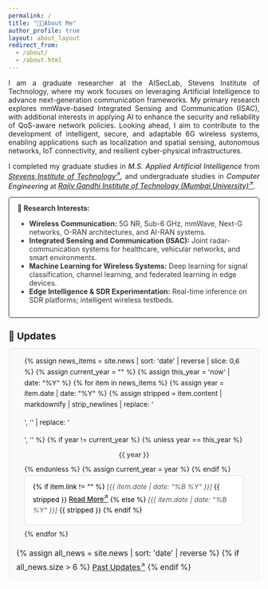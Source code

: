 ```yaml
---
permalink: /
title: "🧑‍🔬About Me"
author_profile: true
layout: about_layout
redirect_from: 
  - /about/
  - /about.html
---
```


<p style="text-align: justify; text-justify: inter-word; color: #222222">
I am a graduate researcher at the AISecLab, Stevens Institute of Technology, where my work focuses on leveraging Artificial Intelligence to advance next-generation communication frameworks. My primary research explores mmWave-based Integrated Sensing and Communication (ISAC), with additional interests in applying AI to enhance the security and reliability of QoS-aware network policies. Looking ahead, I aim to contribute to the development of intelligent, secure, and adaptable 6G wireless systems, enabling applications such as localization and spatial sensing, autonomous networks, IoT connectivity, and resilient cyber-physical infrastructures.
</p>
<p style="text-align: justify; text-justify: inter-word; color: #222222">
I completed my graduate studies in <em style="color: #333333; font-weight: 475;">M.S. Applied Artificial Intelligence </em> from <em><a href="https://www.stevens.edu/" target="_blank" style="color: #333333; font-weight: 500;">Stevens Institute of Technology<sup>↗</sup></a>,</em> and undergraduate studies in <em style="color: #333333; font-weight: 475;">Computer Engineering </em> at <a href="https://www.mctrgit.ac.in/" target="_blank" style="color: #333333; font-weight: 500;"> <em>Rajiv Gandhi Institute of Technology (Mumbai University)<sup>↗</sup></em></a>.
</p>

<div style="padding: 0.75rem 1rem; margin-bottom: 0.5rem; border: 2px solid #888; border-radius: 6px; background: #fff; color: #333333; ">
  <strong>🔬 Research Interests:</strong>
  <ul>
    <li><strong>Wireless Communication:</strong> 5G NR, Sub-6 GHz, mmWave, Next-G networks, O-RAN architectures, and AI-RAN systems.</li>
    <li><strong>Integrated Sensing and Communication (ISAC):</strong> Joint radar-communication systems for healthcare, vehicular networks, and smart environments.</li>
    <li><strong>Machine Learning for Wireless Systems:</strong> Deep learning for signal classification, channel learning, and federated learning in edge devices.</li>
    <li><strong>Edge Intelligence & SDR Experimentation:</strong> Real-time inference on SDR platforms; intelligent wireless testbeds.</li>
  </ul>
</div>
<div class="news-container" style="flex: 0 0 450px; align-self: stretch; ;">
    <div style="
          top: 0;
          /* background: #fafafa; */
          padding-top: 1rem;
          padding-bottom: 0.75rem;
          font-weight: bold;
          z-index: 2;
          font-size: 1.2rem;
        ">
      <b>📰 Updates</b>
    </div>
    <aside id="about-news" style="
         /* top: 5.5rem; */  /* Add this later when length increases*/
         flex-basis: 300px;
         background: #fafafa;
         border-radius: 8px;
         padding: 1rem;
         box-shadow: inset 0 1px 3px rgba(0,0,0,0.1);
         font-size: 0.95rem;
         line-height: 1.6;
         /* color: black; */
         max-height: 50vh;
         overflow-y: hidden;
         flex-shrink: 1;
       ">
      <!-- <ul id="news-list" style="list-style-type: none; padding-left: 0; margin: 0;"> -->
      <ul id="news-list" style="
      max-height: calc(50vh - 4rem); /* subtract header height */
      overflow-y: auto;
      list-style: none;
      margin: 0;
      padding: 0 1rem 1rem;
      line-height: 1.6;
      font-size: 0.85rem;
    ">
        {% assign news_items = site.news | sort: 'date' | reverse | slice: 0,6 %}
        {% assign current_year = "" %}
        {% assign this_year = 'now' | date: "%Y" %}
        {% for item in news_items %}
        {% assign year = item.date | date: "%Y" %}
        {% assign stripped = item.content | markdownify | strip_newlines | replace: '<p>', '' | replace: '</p>', '' %}
        {% if year != current_year %}
        {% unless year == this_year %}
        <li style="text-align: center; font-weight: bold; margin: 0.5rem 0; color: #666;">{{ year }}</li>
        {% endunless %}
        {% assign current_year = year %}
        {% endif %}
        <li style="padding: 0.75rem 1rem; 
          margin-bottom: 0.5rem; 
          border: 1px solid #ddd; 
          border-radius: 6px; 
          background: #fff; 
          color: #000;">
          <div style="margin-bottom: 0.3rem; color: #000;">
            {% if item.link != "" %}
            <em style="color: #555;">[{{ item.date | date: "%B %Y" }}]</em> {{ stripped }} <a href="{{ item.link }}" style="font-weight: 500;">Read More<sup>↗</sup></a>
            {% else %}
            <em style="color: #555;">[{{ item.date | date: "%B %Y" }}]</em> {{ stripped }}
            {% endif %}
          </div>
        </li>
        {% endfor %}
      </ul>
      {% assign all_news = site.news | sort: 'date' | reverse %}
      {% if all_news.size > 6 %}
        <a href= "/updates/" style="color: #333333; font-weight: 500;"> Past Updates<sup>↗</sup></a>
      {% endif %}
    </aside>
  </div>